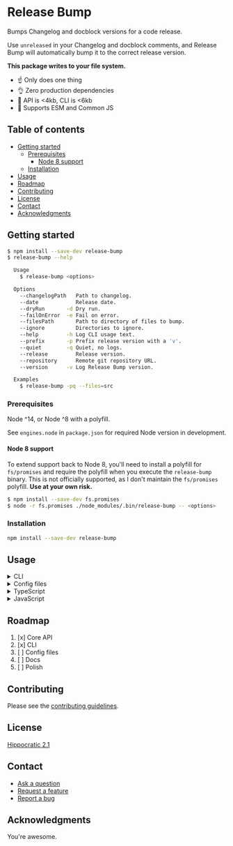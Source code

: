 # Release Bump

Bumps Changelog and docblock versions for a code release.

Use `unreleased` in your Changelog and docblock comments, and Release Bump will automatically bump it to the correct release version.

**This package writes to your file system.**

- ☝️ Only does one thing
- 👌 Zero production dependencies
- 🤏 API is <4kb, CLI is <6kb
- 🤙 Supports ESM and Common JS

## Table of contents

- [Getting started](#getting-started)
  - [Prerequisites](#prerequisites)
    - [Node 8 support](#node-8-support)
  - [Installation](#installation)
- [Usage](#usage)
- [Roadmap](#roadmap)
- [Contributing](#contributing)
- [License](#license)
- [Contact](#contact)
- [Acknowledgments](#acknowledgments)

## Getting started

```bash
$ npm install --save-dev release-bump
$ release-bump --help

  Usage
    $ release-bump <options>

  Options
    --changelogPath   Path to changelog.
    --date            Release date.
    --dryRun       -d Dry run.
    --failOnError  -e Fail on error.
    --filesPath       Path to directory of files to bump.
    --ignore          Directories to ignore.
    --help         -h Log CLI usage text.
    --prefix       -p Prefix release version with a 'v'.
    --quiet        -q Quiet, no logs.
    --release         Release version.
    --repository      Remote git repository URL.
    --version      -v Log Release Bump version.

  Examples
    $ release-bump -pq --files=src
```

### Prerequisites

Node ^14, or Node ^8 with a polyfill.

See `engines.node` in `package.json` for required Node version in development.

#### Node 8 support

To extend support back to Node 8, you'll need to install a polyfill for `fs/promises` and require the polyfill when you execute the `release-bump` binary. This is not officially supported, as I don't maintain the `fs/promises` polyfill. **Use at your own risk.**

```bash
$ npm install --save-dev fs.promises
$ node -r fs.promises ./node_modules/.bin/release-bump -- <options>
```

### Installation

```bash
npm install --save-dev release-bump
```

## Usage

<details>
  <summary>CLI</summary>

  If you install this module globally, you can use the `release-bump` binary as it will be in your path. Otherwise if you install locally per-project, you'll need to use `./node_modules/.bin/release-bump` or `npx release-bump`.

  ```bash
  Usage
    $ release-bump <options>

  Options
    --changelogPath   Path to changelog.
    --date            Release date.
    --dryRun       -d Dry run.
    --failOnError  -e Fail on error.
    --filesPath       Path to directory of files to bump.
    --ignore          Directories to ignore.
    --help         -h Log CLI usage text.
    --prefix       -p Prefix release version with a 'v'.
    --quiet        -q Quiet, no logs.
    --release         Release version.
    --repository      Remote git repository URL.
    --version      -v Log Release Bump version.

  Examples
    $ release-bump -pq --files=src

  ```
</details>
<details>
  <summary>Config files</summary>

  <p>Config files coming soon.</p>
</details>
<details>
  <summary>TypeScript</summary>

  ```typescript
  import { releaseBump, ReleaseBumpOptions } from 'release-bump'

  ;(async function() {
    const options: ReleaseBumpOptions = {
      changelogPath: 'CHANGELOG.md',
      date: '2022-03-11',
      filesPath: '.',
      release: '3.0.0',
    }
    await releaseBump(options)
  })()

  ```
</details>
<details>
  <summary>JavaScript</summary>

  ```javascript
  import { releaseBump } from 'release-bump'

  ;(async function() {
    const options = {
      changelogPath: 'CHANGELOG.md',
      date: '2022-03-11',
      filesPath: '.',
      release: '3.0.0',
    }
    await releaseBump(options)
  })()

  ```
</details>

## Roadmap

1. [x] Core API
2. [x] CLI
3. [ ] Config files
4. [ ] Docs
5. [ ] Polish

## Contributing

Please see the [contributing guidelines](CONTRIBUTING.md).

## License

[Hippocratic 2.1](LICENSE)

## Contact

- [Ask a question](https://github.com/paulshryock/release-bump/discussions/new)
- [Request a feature](https://github.com/paulshryock/release-bump/issues/new?assignees=&labels=&template=feature_request.md&title=)
- [Report a bug](https://github.com/paulshryock/release-bump/issues/new?assignees=&labels=&template=bug_report.md&title=)

## Acknowledgments

You're awesome.